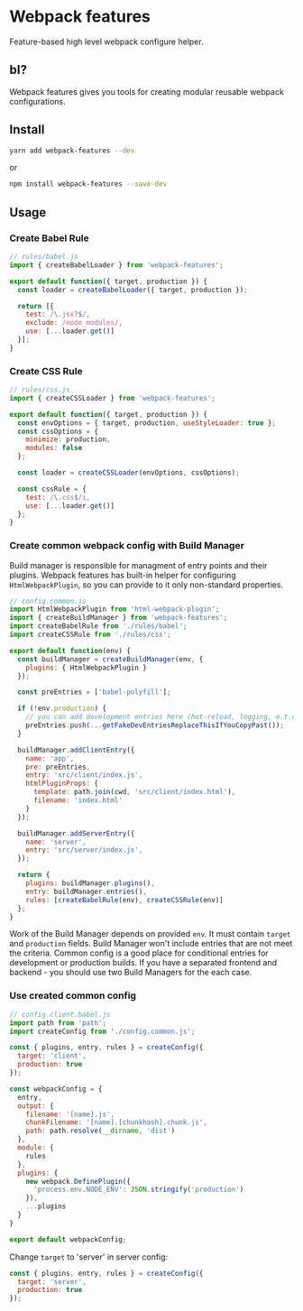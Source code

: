 # Webpack features

Feature-based high level webpack configure helper.

## bI?

Webpack features gives you tools for creating modular reusable webpack configurations.

## Install

```sh
yarn add webpack-features --dev
```

or

```sh
npm install webpack-features --save-dev
```

## Usage

### Create Babel Rule

```javascript
// rules/babel.js
import { createBabelLoader } from 'webpack-features';

export default function({ target, production }) {
  const loader = createBabelLoader({ target, production });

  return [{
    test: /\.jsx?$/,
    exclude: /node_modules/,
    use: [...loader.get()]
  }];
}
```

### Create CSS Rule

```javascript
// rules/css.js
import { createCSSLoader } from 'webpack-features';

export default function({ target, production }) {
  const envOptions = { target, production, useStyleLoader: true };
  const cssOptions = {
    minimize: production,
    modules: false
  };

  const loader = createCSSLoader(envOptions, cssOptions);

  const cssRule = {
    test: /\.css$/i,
    use: [...loader.get()]
  };
}
```

### Create common webpack config with Build Manager

Build manager is responsible for managment of entry points and their plugins.
Webpack features has built-in helper for configuring `HtmlWebpackPlugin`, so you can provide to it only non-standard properties.

```javascript
// config.common.js
import HtmlWebpackPlugin from 'html-webpack-plugin';
import { createBuildManager } from 'webpack-features';
import createBabelRule from './rules/babel';
import createCSSRule from './rules/css';

export default function(env) {
  const buildManager = createBuildManager(env, {
    plugins: { HtmlWebpackPlugin }
  });

  const preEntries = ['babel-polyfill'];

  if (!env.production) {
    // you can add development entries here (hot-reload, logging, e.t.c)
    preEntries.push(...getFakeDevEntriesReplaceThisIfYouCopyPast());
  }

  buildManager.addClientEntry({
    name: 'app',
    pre: preEntries,
    entry: 'src/client/index.js',
    htmlPluginProps: {
      template: path.join(cwd, 'src/client/index.html'),
      filename: 'index.html'
    }
  });

  buildManager.addServerEntry({
    name: 'server',
    entry: 'src/server/index.js',
  });

  return {
    plugins: buildManager.plugins(),
    entry: buildManager.entries(),
    rules: [createBabelRule(env), createCSSRule(env)]
  };
}
```

Work of the Build Manager depends on provided `env`. It must contain `target` and `production` fields.
Build Manager won't include entries that are not meet the criteria. Common config is a good place for conditional entries for development or production builds. If you have a separated frontend and backend - you should use two Build Managers for the each case.

### Use created common config

```javascript
// config.client.babel.js
import path from 'path';
import createConfig from './config.common.js';

const { plugins, entry, rules } = createConfig({
  target: 'client',
  production: true
});

const webpackConfig = {
  entry,
  output: {
    filename: '[name].js',
    chunkFilename: '[name].[chunkhash].chunk.js',
    path: path.resolve(__dirname, 'dist')
  },
  module: {
    rules
  },
  plugins: {
    new webpack.DefinePlugin({
      'process.env.NODE_ENV': JSON.stringify('production')
    }),
    ...plugins
  }
}

export default webpackConfig;

```

Change `target` to 'server' in server config:

```javascript
const { plugins, entry, rules } = createConfig({
  target: 'server',
  production: true
});
```
